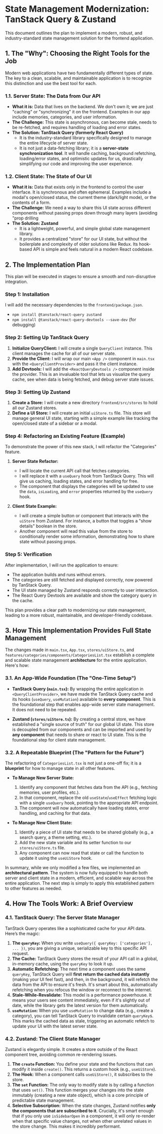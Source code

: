 # State Management Modernization: TanStack Query & Zustand

This document outlines the plan to implement a modern, robust, and industry-standard state management solution for the frontend application.

## 1. The "Why": Choosing the Right Tools for the Job

Modern web applications have two fundamentally different types of state. The key to a clean, scalable, and maintainable application is to recognize this distinction and use the best tool for each.

### 1.1. Server State: The Data from Our API

- **What it is:** Data that lives on the backend. We don't own it; we are just "caching" or "synchronizing" it on the frontend. Examples in our app include memories, categories, and user information.
- **The Challenge:** This state is asynchronous, can become stale, needs to be re-fetched, and requires handling of loading and error states.
- **The Solution: TanStack Query (formerly React Query)**
    - It is the industry-standard library specifically designed to manage the entire lifecycle of server state.
    - It is not just a data-fetching library; it is a **server-state synchronization tool**. It will handle caching, background refetching, loading/error states, and optimistic updates for us, drastically simplifying our code and improving the user experience.

### 1.2. Client State: The State of Our UI

- **What it is:** Data that exists only in the frontend to control the user interface. It is synchronous and often ephemeral. Examples include a modal's open/closed status, the current theme (dark/light mode), or the contents of a form.
- **The Challenge:** We need a way to share this UI state across different components without passing props down through many layers (avoiding "prop drilling
- **The Solution: Zustand**
    - It is a lightweight, powerful, and simple global state management library.
    - It provides a centralized "store" for our UI state, but without the boilerplate and complexity of older solutions like Redux. Its hook-based API is simple and feels natural in a modern React codebase.

## 2. The Implementation Plan

This plan will be executed in stages to ensure a smooth and non-disruptive integration.

### Step 1: Installation

I will add the necessary dependencies to the `frontend/package.json`.

- `npm install @tanstack/react-query zustand`
- `npm install @tanstack/react-query-devtools --save-dev` (for debugging)

### Step 2: Setting Up TanStack Query

1.  **Initialize QueryClient:** I will create a single `QueryClient` instance. This client manages the cache for all of our server state.
2.  **Provide the Client:** I will wrap our main `<App />` component in `main.tsx` with the `<QueryClientProvider>` and pass it the client instance.
3.  **Add Devtools:** I will add the `<ReactQueryDevtools />` component inside the provider. This is an invaluable tool that lets us visualize the query cache, see when data is being fetched, and debug server state issues.

### Step 3: Setting Up Zustand

1.  **Create a Store:** I will create a new directory `frontend/src/stores` to hold all our Zustand stores.
2.  **Define a UI Store:** I will create an initial `uiStore.ts` file. This store will manage general UI state, starting with a simple example like tracking the open/closed state of a sidebar or a modal.

### Step 4: Refactoring an Existing Feature (Example)

To demonstrate the power of this new stack, I will refactor the "Categories" feature.

1.  **Server State Refactor:**
    - I will locate the current API call that fetches categories.
    - I will replace it with a `useQuery` hook from TanStack Query. This will give us caching, loading states, and error handling for free.
    - The component that displays the categories will be updated to use the `data`, `isLoading`, and `error` properties returned by the `useQuery` hook.

2.  **Client State Example:**
    - I will create a simple button or component that interacts with the `uiStore` from Zustand. For instance, a button that toggles a "show details" boolean in the store.
    - Another component will read this value from the store to conditionally render some information, demonstrating how to share state without passing props.

### Step 5: Verification

After implementation, I will run the application to ensure:
- The application builds and runs without errors.
- The categories are still fetched and displayed correctly, now powered by TanStack Query.
- The UI state managed by Zustand responds correctly to user interaction.
- The React Query Devtools are available and show the category query in the cache.

This plan provides a clear path to modernizing our state management, leading to a more robust, maintainable, and developer-friendly codebase.

## 3. How This Implementation Provides Full State Management

The changes made in `main.tsx`, `App.tsx`, `stores/uiStore.ts`, and `features/categories/components/CategoriesList.tsx` establish a complete and scalable state management **architecture** for the entire application. Here's how:

### 3.1. An App-Wide Foundation (The "One-Time Setup")

-   **TanStack Query (`main.tsx`):** By wrapping the entire application in `<QueryClientProvider>`, we have made the TanStack Query cache and its hooks (`useQuery`, `useMutation`) available to **every component**. This is the foundational step that enables app-wide server state management. It does not need to be repeated.

-   **Zustand (`stores/uiStore.ts`):** By creating a central store, we have established a "single source of truth" for our global UI state. This store is decoupled from our components and can be imported and used by **any component** that needs to share or react to UI state. This is the foundational step for client state management.

### 3.2. A Repeatable Blueprint (The "Pattern for the Future")

The refactoring of `CategoriesList.tsx` is not just a one-off fix; it is a **blueprint** for how to manage state in all other features.

-   **To Manage New Server State:**
    1.  Identify any component that fetches data from the API (e.g., fetching memories, user profiles, etc.).
    2.  In that component, replace the old `useState`/`useEffect` fetching logic with a single `useQuery` hook, pointing to the appropriate API endpoint.
    3.  The component will now automatically have loading states, error handling, and caching for that data.

-   **To Manage New Client State:**
    1.  Identify a piece of UI state that needs to be shared globally (e.g., a search query, a theme setting, etc.).
    2.  Add the new state variable and its setter function to our `stores/uiStore.ts` file.
    3.  Any component can now read that state or call the function to update it using the `useUiStore` hook.

In summary, while we only modified a few files, we implemented an **architectural pattern**. The system is now fully equipped to handle both server and client state in a modern, efficient, and scalable way across the entire application. The next step is simply to apply this established pattern to other features as needed.

## 4. How The Tools Work: A Brief Overview

### 4.1. TanStack Query: The Server State Manager

TanStack Query operates like a sophisticated cache for your API data. Here’s the magic:

1.  **The `queryKey`:** When you write `useQuery({ queryKey: ['categories'], ... })`, you are giving a unique, serializable key to this specific API request.
2.  **The Cache:** TanStack Query stores the result of your API call in a global, in-memory cache, using the `queryKey` to look it up.
3.  **Automatic Refetching:** The next time a component uses the same `queryKey`, TanStack Query will **first return the cached data instantly** (making your UI feel fast), and then, in the background, it will refetch the data from the API to ensure it's fresh. It's smart about this, automatically refetching when you refocus the window or reconnect to the internet.
4.  **Stale-While-Revalidate:** This model is a performance powerhouse. It means your users see content immediately, even if it's slightly out of date, while the library gets the latest version for them automatically.
5.  **`useMutation`:** When you use `useMutation` to change data (e.g., create a category), you can tell TanStack Query to invalidate certain `queryKey`s. This marks the cached data as stale, triggering an automatic refetch to update your UI with the latest server state.

### 4.2. Zustand: The Client State Manager

Zustand is elegantly simple. It creates a store outside of the React component tree, avoiding common re-rendering issues.

1.  **The `create` Function:** You define your state and the functions that can modify it inside `create()`. This returns a custom hook (e.g., `useUiStore`).
2.  **The Hook:** When a component calls `useUiStore()`, it subscribes to the store.
3.  **The `set` Function:** The only way to modify state is by calling a function that uses `set()`. This function merges your changes into the state immutably (creating a new state object), which is a core principle of predictable state management.
4.  **Selective Subscription:** When the state changes, Zustand notifies **only the components that are subscribed to it**. Crucially, it's smart enough that if you only use `isSidebarOpen` in a component, it will only re-render when that specific value changes, not when other unrelated values in the store change. This makes it incredibly performant.
